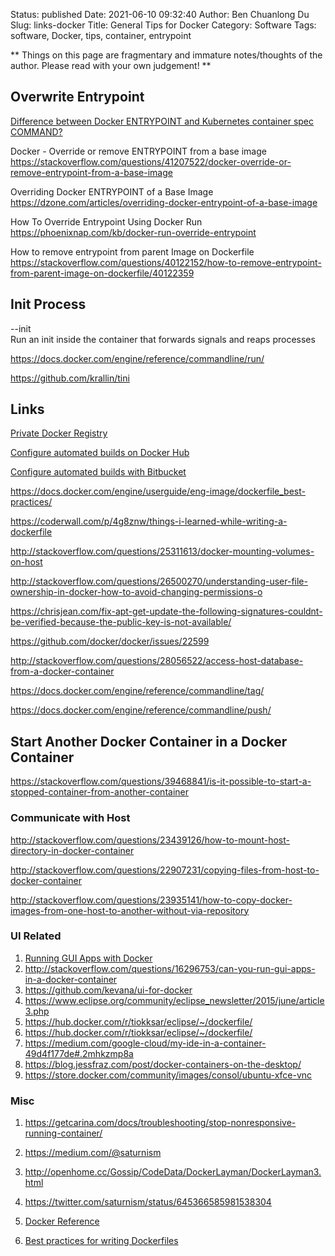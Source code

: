Status: published
Date: 2021-06-10 09:32:40
Author: Ben Chuanlong Du
Slug: links-docker
Title: General Tips for Docker
Category: Software
Tags: software, Docker, tips, container, entrypoint

**
Things on this page are
fragmentary and immature notes/thoughts of the author.
Please read with your own judgement!
**

## Overwrite Entrypoint

[Difference between Docker ENTRYPOINT and Kubernetes container spec COMMAND?](https://stackoverflow.com/questions/44316361/difference-between-docker-entrypoint-and-kubernetes-container-spec-command)

Docker - Override or remove ENTRYPOINT from a base image
https://stackoverflow.com/questions/41207522/docker-override-or-remove-entrypoint-from-a-base-image

Overriding Docker ENTRYPOINT of a Base Image
https://dzone.com/articles/overriding-docker-entrypoint-of-a-base-image


How To Override Entrypoint Using Docker Run
https://phoenixnap.com/kb/docker-run-override-entrypoint

How to remove entrypoint from parent Image on Dockerfile
https://stackoverflow.com/questions/40122152/how-to-remove-entrypoint-from-parent-image-on-dockerfile/40122359

## Init Process

--init	
Run an init inside the container that forwards signals and reaps processes

https://docs.docker.com/engine/reference/commandline/run/

https://github.com/krallin/tini




## Links

[Private Docker Registry](https://docs.docker.com/registry/deploying/)

[Configure automated builds on Docker Hub](https://docs.docker.com/docker-hub/builds/)

[Configure automated builds with Bitbucket](https://docs.docker.com/docker-hub/bitbucket/)

https://docs.docker.com/engine/userguide/eng-image/dockerfile_best-practices/

https://coderwall.com/p/4g8znw/things-i-learned-while-writing-a-dockerfile

http://stackoverflow.com/questions/25311613/docker-mounting-volumes-on-host

http://stackoverflow.com/questions/26500270/understanding-user-file-ownership-in-docker-how-to-avoid-changing-permissions-o

https://chrisjean.com/fix-apt-get-update-the-following-signatures-couldnt-be-verified-because-the-public-key-is-not-available/

https://github.com/docker/docker/issues/22599

http://stackoverflow.com/questions/28056522/access-host-database-from-a-docker-container

https://docs.docker.com/engine/reference/commandline/tag/

https://docs.docker.com/engine/reference/commandline/push/

## Start Another Docker Container in a Docker Container

https://stackoverflow.com/questions/39468841/is-it-possible-to-start-a-stopped-container-from-another-container

### Communicate with Host

http://stackoverflow.com/questions/23439126/how-to-mount-host-directory-in-docker-container

http://stackoverflow.com/questions/22907231/copying-files-from-host-to-docker-container

http://stackoverflow.com/questions/23935141/how-to-copy-docker-images-from-one-host-to-another-without-via-repository

### UI Related

1. [Running GUI Apps with Docker](http://fabiorehm.com/blog/2014/09/11/running-gui-apps-with-docker/)
2. <http://stackoverflow.com/questions/16296753/can-you-run-gui-apps-in-a-docker-container>
2. <https://github.com/kevana/ui-for-docker>
2. <https://www.eclipse.org/community/eclipse_newsletter/2015/june/article3.php>
2. <https://hub.docker.com/r/tiokksar/eclipse/~/dockerfile/>
2. <https://hub.docker.com/r/tiokksar/eclipse/~/dockerfile/>
2. <https://medium.com/google-cloud/my-ide-in-a-container-49d4f177de#.2mhkzmp8a>
2. <https://blog.jessfraz.com/post/docker-containers-on-the-desktop/>
2. <https://store.docker.com/community/images/consol/ubuntu-xfce-vnc>

### Misc

1. <https://getcarina.com/docs/troubleshooting/stop-nonresponsive-running-container/>
2. <https://medium.com/@saturnism>
3. <http://openhome.cc/Gossip/CodeData/DockerLayman/DockerLayman3.html>
4. <https://twitter.com/saturnism/status/645366585981538304>


1. [Docker Reference](https://docs.docker.com/engine/reference/builder/)

2. [Best practices for writing Dockerfiles](https://docs.docker.com/engine/userguide/eng-image/dockerfile_best-practices/)
